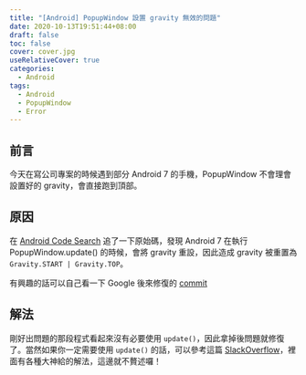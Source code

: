 ```yaml
---
title: "[Android] PopupWindow 設置 gravity 無效的問題"
date: 2020-10-13T19:51:44+08:00
draft: false
toc: false
cover: cover.jpg
useRelativeCover: true
categories: 
  - Android
tags:
  - Android
  - PopupWindow
  - Error
---
```


## 前言

今天在寫公司專案的時候遇到部分 Android 7 的手機，PopupWindow 不會理會設置好的 gravity，會直接跑到頂部。

## 原因

在 [Android Code Search](http://cs.android.com) 追了一下原始碼，發現 Android 7 在執行 PopupWindow.update() 的時候，會將 gravity 重設，因此造成 gravity 被重置為 `Gravity.START | Gravity.TOP`。

有興趣的話可以自己看一下 Google 後來修復的 [commit](https://cs.android.com/android/_/android/platform/frameworks/base/+/9c0d523bc0b1ac3ebba92acb7e5d9675aff08aef:core/java/android/widget/PopupWindow.java;l=1592;drc=085160612d9066e23c96a6cac15eb3a51481fdaf;bpv=1;bpt=0;dlc=798fb798660115845ba42df293baa28b3cc26a03)

## 解法

剛好出問題的那段程式看起來沒有必要使用 `update()`，因此拿掉後問題就修復了。當然如果你一定需要使用 `update()` 的話，可以參考這篇 [SlackOverflow](https://stackoverflow.com/questions/41973893/android-nougat-7-1-1-showatlocation-gravity-not-working)，裡面有各種大神給的解法，這邊就不贅述囉！